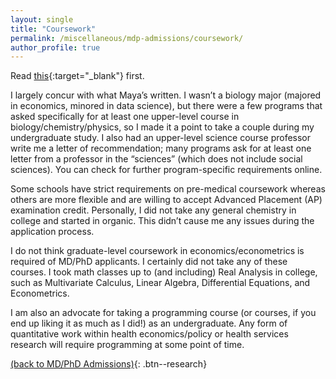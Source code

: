 ```yaml
---
layout: single
title: "Coursework"
permalink: /miscellaneous/mdp-admissions/coursework/
author_profile: true
---
```


Read [this](https://voices.uchicago.edu/mayalozinski/2021/06/03/md-phd-in-health-economics-admissions-coursework/){:target="_blank"} first.

I largely concur with what Maya’s written. I wasn’t a biology major (majored in economics, minored in data science), but there were a few programs that asked specifically for at least one upper-level course in biology/chemistry/physics, so I made it a point to take a couple during my undergraduate study. I also had an upper-level science course professor write me a letter of recommendation; many programs ask for at least one letter from a professor in the “sciences” (which does not include social sciences). You can check for further program-specific requirements online.

Some schools have strict requirements on pre-medical coursework whereas others are more flexible and are willing to accept Advanced Placement (AP) examination credit. Personally, I did not take any general chemistry in college and started in organic. This didn’t cause me any issues during the application process.

I do not think graduate-level coursework in economics/econometrics is required of MD/PhD applicants. I certainly did not take any of these courses. I took math classes up to (and including) Real Analysis in college, such as Multivariate Calculus, Linear Algebra, Differential Equations, and Econometrics.

I am also an advocate for taking a programming course (or courses, if you end up liking it as much as I did!) as an undergraduate. Any form of quantitative work within health economics/policy or health services research will require programming at some point of time. 

[(back to MD/PhD Admissions)](/miscellaneous/mdp-admissions){: .btn--research}

